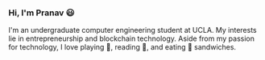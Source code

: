 ### Hi, I'm Pranav :smiley:

I'm an undergraduate computer engineering student at UCLA. My interests lie in entrepreneurship and blockchain technology. Aside from my passion for technology, I love playing :basketball:, reading :book:, and eating :poultry_leg: sandwiches.